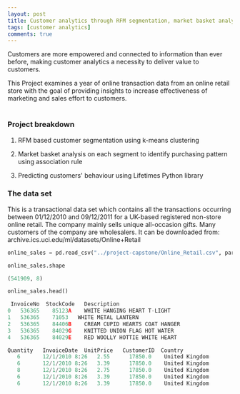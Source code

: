 ```yaml
---
layout: post
title: Customer analytics through RFM segmentation, market basket analysis and predicting behaviour
tags: [customer analytics]
comments: true
---
```




Customers are more empowered and connected to information than ever before, making customer analytics a necessity to deliver value to customers. 

This Project examines a year of online transaction data from an online retail store with the goal of providing insights to increase effectiveness of marketing and sales effort to customers.
<br><br>

### Project breakdown

1. RFM based customer segmentation using k-means clustering      
<!-- ![Alt text](/images/segmentation.png) to insert picture -->

2. Market basket analysis on each segment to identify purchasing pattern using association rule

3. Predicting customers' behaviour using Lifetimes Python library

### The data set

This is a transactional data set which contains all the transactions occurring between 01/12/2010 and 09/12/2011 for a UK-based registered non-store online retail. The company mainly sells unique all-occasion gifts. Many customers of the company are wholesalers. It can be downloaded from: archive.ics.uci.edu/ml/datasets/Online+Retail

```python
online_sales = pd.read_csv("../project-capstone/Online_Retail.csv", parse_dates=True)

online_sales.shape

(541909, 8)

online_sales.head()

 InvoiceNo  StockCode	Description	                        	
0	536365	  85123A	WHITE HANGING HEART T-LIGHT 	         
1	536365	  71053	  WHITE METAL LANTERN	                        
2	536365	  84406B	CREAM CUPID HEARTS COAT HANGER	           
3	536365	  84029G	KNITTED UNION FLAG HOT WATER	      
4	536365	  84029E	RED WOOLLY HOTTIE WHITE HEART	         

Quantity   InvoiceDate	UnitPrice	CustomerID	Country
   6       12/1/2010 8:26	2.55	  17850.0	 United Kingdom
   6       12/1/2010 8:26	3.39	  17850.0	 United Kingdom
   8       12/1/2010 8:26	2.75	  17850.0	 United Kingdom
   6       12/1/2010 8:26	3.39	  17850.0	 United Kingdom
   6       12/1/2010 8:26	3.39	  17850.0	 United Kingdom

```
